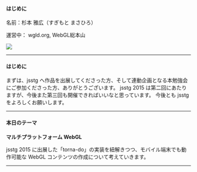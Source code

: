 #### はじめに

名前：杉本 雅広（すぎもと まさひろ）

運営中： wgld.org, WebGL総本山

![](sample.png)

---

#### はじめに

まずは、jsstg へ作品を出展してくださった方、そして連動企画となる本勉強会にご参加くださった方、ありがとうございます。
jsstg 2015 は第二回にあたりますが、今後また第三回も開催できればいいなと思っています。
今後とも jsstg をよろしくお願いします。

---

#### 本日のテーマ

**マルチプラットフォーム WebGL**

jsstg 2015 に出展した「torna-do」の実装を紐解きつつ、モバイル端末でも動作可能な WebGL コンテンツの作成について考えていきます。


---

#### 


